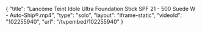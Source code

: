 {
    "title": "Lanc&ocirc;me Teint Idole Ultra Foundation Stick SPF 21 - 500 Suede W - Auto-Ship&reg;.mp4",
    "type": "solo",
    "layout": "iframe-static",
    "videoId": "102255940",
    "url": "\/tvpembed\/102255940"
}